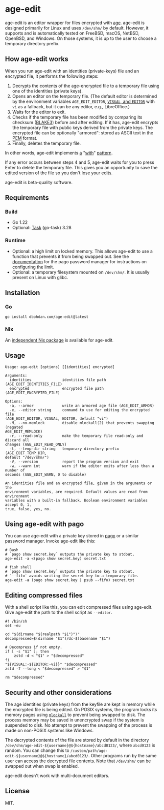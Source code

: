 # age-edit

age-edit is an editor wrapper for files encrypted with [age](https://github.com/FiloSottile/age).
age-edit is designed primarily for Linux and uses `/dev/shm/` by default.
However, it supports and is automatically tested on FreeBSD, macOS, NetBSD, OpenBSD, and Windows.
On those systems, it is up to the user to choose a temporary directory prefix.

## How age-edit works

When you run age-edit with an identities (private-keys) file and an encrypted file, it performs the following steps:

1. Decrypts the contents of the age-encrypted file to a temporary file using one of the identities (private keys).
2. Opens an editor on the temporary file.
   (The default editor is determined by the environment variables `AGE_EDIT_EDITOR`, [`VISUAL`, and `EDITOR`](https://unix.stackexchange.com/questions/4859/visual-vs-editor-what-s-the-difference) with `vi` as a fallback, but it can be any editor, e.g., LibreOffice.)
3. Waits for the editor to exit.
4. Checks if the temporary file has been modified by comparing its checksum ([BLAKE3](https://en.wikipedia.org/wiki/BLAKE3)) before and after editing.
   If it has, age-edit encrypts the temporary file with public keys derived from the private keys.
   The encrypted file can be optionally "armored": stored as ASCII text in the [PEM](https://en.wikipedia.org/wiki/Privacy-Enhanced_Mail) format.
5. Finally, deletes the temporary file.

In other words, age-edit implements
[a](https://wiki.tcl-lang.org/39218)
"[with](https://www.python.org/dev/peps/pep-0343/)"
[pattern](https://clojuredocs.org/clojure.core/with-open).

If any error occurs between steps 4 and 5, age-edit waits for you to press Enter to delete the temporary file.
This gives you an opportunity to save the edited version of the file so you don't lose your edits.

age-edit is beta-quality software.

## Requirements

### Build

- Go 1.22
- Optional: [Task](https://taskfile.dev/) (go-task) 3.28

### Runtime

- Optional: a high limit on locked memory.
  This allows age-edit to use a function that prevents it from being swapped out.
  See the [documentation](https://github.com/dbohdan/pago#memory-locking) for the pago password manager for instructions on configuring the limit.
- Optional: a temporary filesystem mounted on `/dev/shm/`.
  It is usually present on Linux with glibc.

## Installation

### Go

```shell
go install dbohdan.com/age-edit@latest
```

### Nix

An [independent Nix package](https://github.com/dot-file/age-edit) is available for age-edit.

## Usage

```none
Usage: age-edit [options] [[identities] encrypted]

Arguments:
  identities              identities file path (AGE_EDIT_IDENTITIES_FILE)
  encrypted               encrypted file path (AGE_EDIT_ENCRYPTED_FILE)

Options:
  -a, --armor             write an armored age file (AGE_EDIT_ARMOR)
  -e, --editor string     command to use for editing the encrypted file
(AGE_EDIT_EDITOR, VISUAL, EDITOR, default "vi")
  -M, --no-memlock        disable mlockall(2) that prevents swapping (negated
AGE_EDIT_MEMLOCK)
  -r, --read-only         make the temporary file read-only and discard all
changes (AGE_EDIT_READ_ONLY)
  -t, --temp-dir string   temporary directory prefix (AGE_EDIT_TEMP_DIR,
default "/dev/shm/")
  -V, --version           report the program version and exit
  -w, --warn int          warn if the editor exits after less than a number of
seconds (AGE_EDIT_WARN, 0 to disable)

An identities file and an encrypted file, given in the arguments or the
environment variables, are required. Default values are read from environment
variables with a built-in fallback. Boolean environment variables accept 0, 1,
true, false, yes, no.
```

## Using age-edit with pago

You can use age-edit with a private key stored in [pago](https://github.com/dbohdan/pago) or a similar password manager.
Invoke age-edit like this:

```shell
# Bash
# `pago show secret.key` outputs the private key to stdout.
age-edit -a <(pago show secret.key) secret.txt
```

```fish
# fish shell
# `pago show secret.key` outputs the private key to stdout.
# `--fifo` avoids writing the secret key to a temporary file.
age-edit -a (pago show secret.key | psub --fifo) secret.txt
```

## Editing compressed files

With a shell script like this, you can edit compressed files using age-edit.
Give age-edit the path to the shell script as `--editor`.

```shell
#! /bin/sh
set -eu

cd "$(dirname "$(realpath "$1")")"
decompressed=$(dirname "$1")/dc-$(basename "$1")

# Decompress if not empty.
if [ -s "$1" ]; then
    zstd -d < "$1" > "$decompressed"
fi
"${VISUAL:-${EDITOR:-vi}}" "$decompressed"
zstd -7 --long < "$decompressed" > "$1"

rm "$decompressed"
```

## Security and other considerations

The age identities (private keys) from the keyfile are kept in memory while the encrypted file is being edited.
On POSIX systems, the program locks its memory pages using [`mlockall`](https://pubs.opengroup.org/onlinepubs/9799919799/functions/mlockall.html) to prevent being swapped to disk.
The process memory may be saved in unencrypted swap if the system is suspended to disk.
No attempt to prevent the swapping of the process is made on non-POSIX systems like Windows.

The decrypted contents of the file are stored by default in the directory `/dev/shm/age-edit-${username}@${hostname}/abcd0123/`, where `abcd0123` is random.
You can change this to `/custom/path/age-edit-${username}@${hostname}/abcd0123/`.
Other programs run by the same user can access the decrypted file contents.
Note that `/dev/shm/` can be swapped out when swap is enabled.

age-edit doesn't work with multi-document editors.

## License

MIT.
